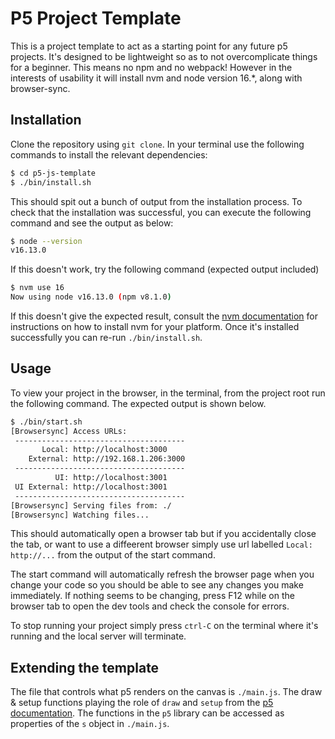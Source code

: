# P5 Project Template
This is a project template to act as a starting point for any future p5 projects. It's designed to be lightweight so as to not overcomplicate things for a beginner. This means no npm and no webpack! However in the interests of usability it will install nvm and node version 16.*, along with browser-sync.

## Installation
Clone the repository using `git clone`. In your terminal use the following commands to install the relevant dependencies:
```bash
$ cd p5-js-template
$ ./bin/install.sh
```
This should spit out a bunch of output from the installation process. To check that the installation was successful, you can execute the following command and see the output as below:
```bash
$ node --version
v16.13.0
```
If this doesn't work, try the following command (expected output included)
```bash
$ nvm use 16
Now using node v16.13.0 (npm v8.1.0)
```
If this doesn't give the expected result, consult the [nvm documentation](https://github.com/nvm-sh/nvm#installing-and-updating) for instructions on how to install nvm for your platform. Once it's installed successfully you can re-run `./bin/install.sh`.

## Usage
To view your project in the browser, in the terminal, from the project root run the following command. The expected output is shown below. 
```bash
$ ./bin/start.sh
[Browsersync] Access URLs:
 --------------------------------------
       Local: http://localhost:3000
    External: http://192.168.1.206:3000
 --------------------------------------
          UI: http://localhost:3001
 UI External: http://localhost:3001
 --------------------------------------
[Browsersync] Serving files from: ./
[Browsersync] Watching files...
```
This should automatically open a browser tab but if you accidentally close the tab, or want to use a diffeerent browser simply use url labelled `Local: http://...` from the output of the start command.

The start command will automatically refresh the browser page when you change your code so you should be able to see any changes you make immediately. If nothing seems to be changing, press F12 while on the browser tab to open the dev tools and check the console for errors.

To stop running your project simply press `ctrl-C` on the terminal where it's running and the local server will terminate.

## Extending the template
The file that controls what p5 renders on the canvas is `./main.js`. The draw & setup functions playing the role of `draw` and `setup` from the [p5 documentation](https://p5js.org/). The functions in the `p5` library can be accessed as properties of the `s` object in `./main.js`.